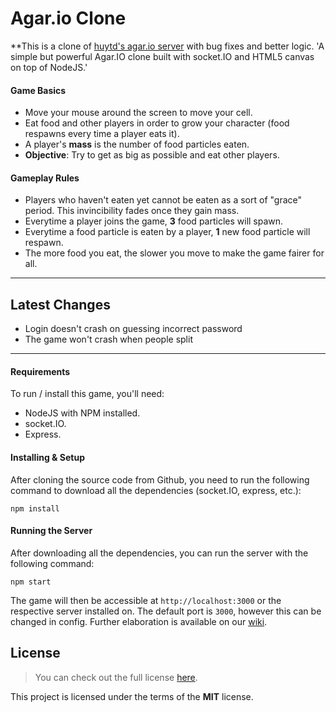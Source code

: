 Agar.io Clone
=============

**This is a clone of [huytd's agar.io server](https://github.com/huytd/agar.io-clone) with bug fixes and better logic.
'A simple but powerful Agar.IO clone built with socket.IO and HTML5 canvas on top of NodeJS.'

#### Game Basics
- Move your mouse around the screen to move your cell.
- Eat food and other players in order to grow your character (food respawns every time a player eats it).
- A player's **mass** is the number of food particles eaten.
- **Objective**: Try to get as big as possible and eat other players.

#### Gameplay Rules
- Players who haven't eaten yet cannot be eaten as a sort of "grace" period. This invincibility fades once they gain mass.
- Everytime a player joins the game, **3** food particles will spawn.
- Everytime a food particle is eaten by a player, **1** new food particle will respawn.
- The more food you eat, the slower you move to make the game fairer for all.

---

## Latest Changes
- Login doesn't crash on guessing incorrect password
- The game won't crash when people split

---

#### Requirements
To run / install this game, you'll need: 
- NodeJS with NPM installed.
- socket.IO.
- Express.


#### Installing & Setup
After cloning the source code from Github, you need to run the following command to download all the dependencies (socket.IO, express, etc.):

```
npm install
```

#### Running the Server
After downloading all the dependencies, you can run the server with the following command:

```
npm start
```

The game will then be accessible at `http://localhost:3000` or the respective server installed on. The default port is `3000`, however this can be changed in config. Further elaboration is available on our [wiki](https://github.com/huytd/agar.io-clone/wiki/Setup).


## License
>You can check out the full license [here](https://github.com/aspriddell/jel.ly/blob/master/LICENSE).

This project is licensed under the terms of the **MIT** license.
